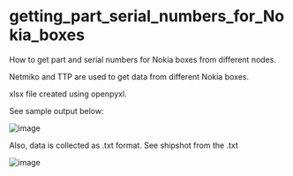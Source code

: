# getting_part_serial_numbers_for_Nokia_boxes
How to get part and serial numbers for Nokia boxes from different nodes.

Netmiko and TTP are used to get data from different Nokia boxes. 

xlsx file created using openpyxl. 

See sample output below: 

![image](https://user-images.githubusercontent.com/94804863/158018894-bcb5b428-a7b6-48f9-9736-4e18dc03c4a7.png)

Also, data is collected as .txt format. See shipshot from the .txt

![image](https://user-images.githubusercontent.com/94804863/158018927-64869bbf-c44b-4943-9b45-b0b7060dba5b.png)
